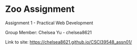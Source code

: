 # Zoo Assignment
Assignment 1 - Practical Web Development

Group Member: 
Chelsea Yu - chelsea8621

Link to site: https://chelsea8621.github.io/CSCI39548_assn01/
